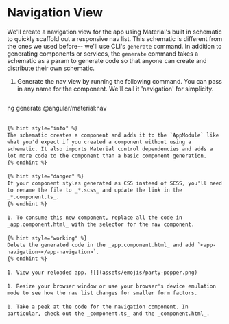 # Navigation View

We'll create a navigation view for the app using Material's built in schematic to quickly scaffold out a responsive nav list. This schematic is different from the ones we used before-- we'll use CLI's `generate` command. In addition to generating components or services, the `generate` command takes a schematic as a param to generate code so that anyone can create and distribute their own schematic. 

1. Generate the nav view by running the following command. You can pass in any name for the component. We'll call it 'navigation' for simplicity.

   ```sh
ng generate @angular/material:nav <component-name>
   ```

   {% hint style="info" %}
The schematic creates a component and adds it to the `AppModule` like what you'd expect if you created a component without using a schematic. It also imports Material control dependencies and adds a lot more code to the component than a basic component generation.
   {% endhint %}

   {% hint style="danger" %}
If your component styles generated as CSS instead of SCSS, you'll need to rename the file to _*.scss_ and update the link in the _*.component.ts_.
   {% endhint %}

1. To consume this new component, replace all the code in _app.component.html_ with the selector for the nav component.
  
   {% hint style="working" %}
Delete the generated code in the _app.component.html_ and add `<app-navigation></app-navigation>`.
   {% endhint %}

1. View your reloaded app. ![](assets/emojis/party-popper.png)

1. Resize your browser window or use your browser's device emulation mode to see how the nav list changes for smaller form factors.

1. Take a peek at the code for the navigation component. In particular, check out the _component.ts_ and the _component.html_.
